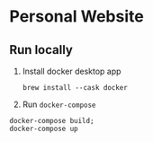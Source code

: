 # Personal Website

## Run locally

1. Install docker desktop app
   ```
   brew install --cask docker
   ```
2. Run `docker-compose`

```
docker-compose build;
docker-compose up
```
